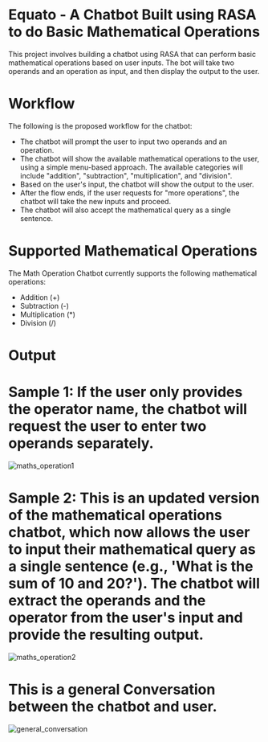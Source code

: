 # Equato - A Chatbot Built using RASA to do Basic Mathematical Operations
This project involves building a chatbot using RASA that can perform basic mathematical operations based on user inputs. The bot will take two operands and an operation as input, and then display the output to the user.

# Workflow
The following is the proposed workflow for the chatbot:

- The chatbot will prompt the user to input two operands and an operation.
- The chatbot will show the available mathematical operations to the user, using a simple menu-based approach. The available categories will include "addition", "subtraction", "multiplication", and "division".
- Based on the user's input, the chatbot will show the output to the user.
- After the flow ends, if the user requests for "more operations", the chatbot will take the new inputs and proceed.
- The chatbot will also accept the mathematical query as a single sentence.

# Supported Mathematical Operations
The Math Operation Chatbot currently supports the following mathematical operations:

- Addition (+)
- Subtraction (-)
- Multiplication (*)
- Division (/)

# Output
# Sample 1: If the user only provides the operator name, the chatbot will request the user to enter two operands separately.
![maths_operation1](https://user-images.githubusercontent.com/113231945/221856812-ae6dbf29-fe95-428e-a095-b0aa6cfe1f64.png)


# Sample 2: This is an updated version of the mathematical operations chatbot, which now allows the user to input their mathematical query as a single sentence (e.g., 'What is the sum of 10 and 20?'). The chatbot will extract the operands and the operator from the user's input and provide the resulting output.
![maths_operation2](https://user-images.githubusercontent.com/113231945/221856492-515a500b-f41b-4dc5-8586-cb5dc15c59a7.png)

# This is a general Conversation between the chatbot and user.
![general_conversation](https://user-images.githubusercontent.com/113231945/221856562-60effd01-74f2-4a8b-85a5-3e5bf1b66f25.png)
